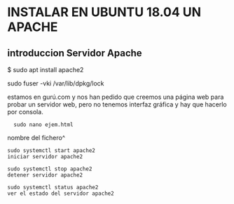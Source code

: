# INSTALAR EN UBUNTU 18.04 UN APACHE

## introduccion Servidor Apache

$ sudo apt install apache2

sudo fuser -vki /var/lib/dpkg/lock



estamos en gurú.com y nos han pedido que creemos una página web para probar un servidor web, pero no tenemos interfaz gráfica y 
hay que hacerlo por consola.

      sudo nano ejem.html
nombre del fichero^


    sudo systemctl start apache2
    iniciar servidor apache2

    sudo systemctl stop apache2
    detener servidor apache2

    sudo systemctl status apache2
    ver el estado del servidor apache2
